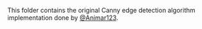 This folder contains the original Canny edge detection algorithm implementation done by [@Animar123](https://github.com/Animar123).